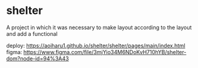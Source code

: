 # shelter
A project in which it was necessary to make layout according to the layout and add a functional

deploy: https://aoiharu1.github.io/shelter/shelter/pages/main/index.html
figma: https://www.figma.com/file/3mjYio34M6NDoKvH710hYB/shelter-dom?node-id=94%3A43
